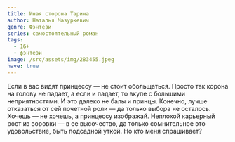 ```yaml
---
title: Иная сторона Тарина
author: Наталья Мазуркевич
genre: Фэнтези
series: самостоятельный роман
tags:
  - 16+
  - фэнтези
image: /src/assets/img/283455.jpeg
have: true
---
```

Если в вас видят принцессу — не стоит обольщаться. Просто так корона на голову не падает, а если и падает, то вкупе с большими неприятностями. И это далеко не балы и принцы. Конечно, лучше отказаться от сей почетной роли — да только выбора не осталось. Хочешь — не хочешь, а принцессу изображай. Неплохой карьерный рост из воровки — в ее высочество, да только сомнительное это удовольствие, быть подсадной уткой. Но кто меня спрашивает?
